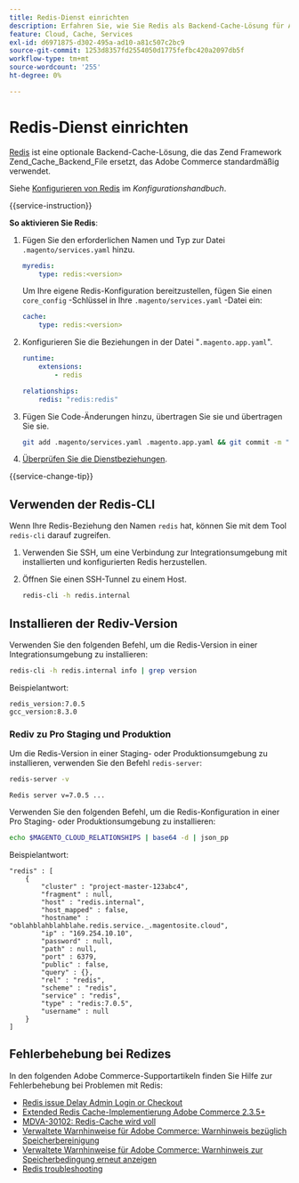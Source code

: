 ```yaml
---
title: Redis-Dienst einrichten
description: Erfahren Sie, wie Sie Redis als Backend-Cache-Lösung für Adobe Commerce in der Cloud-Infrastruktur einrichten und optimieren.
feature: Cloud, Cache, Services
exl-id: d6971875-d302-495a-ad10-a81c507c2bc9
source-git-commit: 1253d8357fd2554050d1775fefbc420a2097db5f
workflow-type: tm+mt
source-wordcount: '255'
ht-degree: 0%

---
```


# Redis-Dienst einrichten

[Redis](https://redis.io) ist eine optionale Backend-Cache-Lösung, die das Zend Framework Zend_Cache_Backend_File ersetzt, das Adobe Commerce standardmäßig verwendet.

Siehe [Konfigurieren von Redis](https://experienceleague.adobe.com/docs/commerce-operations/configuration-guide/cache/redis/config-redis.html) im _Konfigurationshandbuch_.

{{service-instruction}}

**So aktivieren Sie Redis**:

1. Fügen Sie den erforderlichen Namen und Typ zur Datei `.magento/services.yaml` hinzu.

   ```yaml
   myredis:
       type: redis:<version>
   ```

   Um Ihre eigene Redis-Konfiguration bereitzustellen, fügen Sie einen `core_config` -Schlüssel in Ihre `.magento/services.yaml` -Datei ein:

   ```yaml
   cache:
       type: redis:<version>
   ```

1. Konfigurieren Sie die Beziehungen in der Datei &quot;`.magento.app.yaml`&quot;.

   ```yaml
   runtime:
       extensions:
           - redis
   
   relationships:
       redis: "redis:redis"
   ```

1. Fügen Sie Code-Änderungen hinzu, übertragen Sie sie und übertragen Sie sie.

   ```bash
   git add .magento/services.yaml .magento.app.yaml && git commit -m "Enable redis service" && git push origin <branch-name>
   ```

1. [Überprüfen Sie die Dienstbeziehungen](services-yaml.md#service-relationships).

{{service-change-tip}}

## Verwenden der Redis-CLI

Wenn Ihre Redis-Beziehung den Namen `redis` hat, können Sie mit dem Tool `redis-cli` darauf zugreifen.

1. Verwenden Sie SSH, um eine Verbindung zur Integrationsumgebung mit installierten und konfigurierten Redis herzustellen.

1. Öffnen Sie einen SSH-Tunnel zu einem Host.

   ```bash
   redis-cli -h redis.internal
   ```

## Installieren der Rediv-Version

Verwenden Sie den folgenden Befehl, um die Redis-Version in einer Integrationsumgebung zu installieren:

```bash
redis-cli -h redis.internal info | grep version
```

Beispielantwort:

```terminal
redis_version:7.0.5
gcc_version:8.3.0
```

### Rediv zu Pro Staging und Produktion

Um die Redis-Version in einer Staging- oder Produktionsumgebung zu installieren, verwenden Sie den Befehl `redis-server`:

```bash
redis-server -v
```

```terminal
Redis server v=7.0.5 ...
```

Verwenden Sie den folgenden Befehl, um die Redis-Konfiguration in einer Pro Staging- oder Produktionsumgebung zu installieren:

```bash
echo $MAGENTO_CLOUD_RELATIONSHIPS | base64 -d | json_pp
```

Beispielantwort:

```terminal
"redis" : [
    {
        "cluster" : "project-master-123abc4",
        "fragment" : null,
        "host" : "redis.internal",
        "host_mapped" : false,
        "hostname" : "oblahblahblahblahe.redis.service._.magentosite.cloud",
        "ip" : "169.254.10.10",
        "password" : null,
        "path" : null,
        "port" : 6379,
        "public" : false,
        "query" : {},
        "rel" : "redis",
        "scheme" : "redis",
        "service" : "redis",
        "type" : "redis:7.0.5",
        "username" : null
    }
]
```

## Fehlerbehebung bei Redizes

In den folgenden Adobe Commerce-Supportartikeln finden Sie Hilfe zur Fehlerbehebung bei Problemen mit Redis:

- [Redis issue Delay Admin Login or Checkout](https://experienceleague.adobe.com/docs/commerce-knowledge-base/kb/troubleshooting/miscellaneous/redis-issue-delay-magento-admin-login-or-checkout.html)
- [Extended Redis Cache-Implementierung Adobe Commerce 2.3.5+](https://experienceleague.adobe.com/docs/commerce-operations/implementation-playbook/best-practices/planning/redis-service-configuration.html)
- [MDVA-30102: Redis-Cache wird voll ](https://experienceleague.adobe.com/docs/commerce-knowledge-base/kb/support-tools/patches/v1-0-6/mdva-30102-magento-patch-redis-cache-getting-full.html)
- [Verwaltete Warnhinweise für Adobe Commerce: Warnhinweis bezüglich Speicherbereinigung](https://experienceleague.adobe.com/docs/commerce-knowledge-base/kb/support-tools/managed-alerts/managed-alerts-on-magento-commerce-redis-memory-warning-alert.html)
- [Verwaltete Warnhinweise für Adobe Commerce: Warnhinweis zur Speicherbedingung erneut anzeigen](https://experienceleague.adobe.com/docs/commerce-knowledge-base/kb/support-tools/managed-alerts/managed-alerts-on-magento-commerce-redis-memory-critical-alert.html)
- [Redis troubleshooting](https://experienceleague.adobe.com/docs/commerce-knowledge-base/kb/troubleshooting/miscellaneous/redis-troubleshooter.html)
